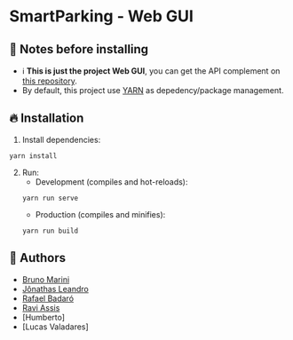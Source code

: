 # SmartParking - Web GUI
## :ledger: Notes before installing
- :information_source: **This is just the project Web GUI**, you can get the API complement on [this repository](https://github.com/JonathasSL/SmartParking-API).
- By default, this project use [YARN](https://yarnpkg.com) as depedency/package management.
## :fire: Installation
1. Install dependencies:
```
yarn install
```
2. Run:
   - Development (compiles and hot-reloads):
   ```
   yarn run serve
   ```
   - Production (compiles and minifies):
   ```
   yarn run build
   ```
## :busts_in_silhouette: Authors
- [Bruno Marini](https://github.com/TheMarini)
- [Jônathas Leandro](https://github.com/JonathasSL)
- [Rafael Badaró](https://github.com/RafaelBadaro)
- [Ravi Assis](https://github.com/raviassis)
- [Humberto]
- [Lucas Valadares]
